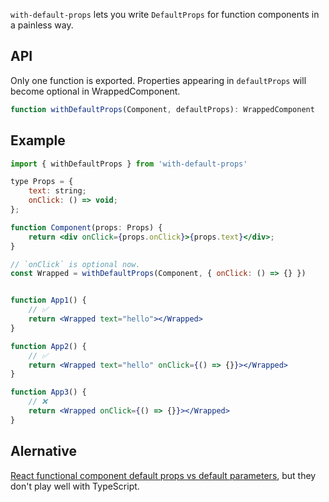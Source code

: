 `with-default-props` lets you write `DefaultProps` for function components in a painless way.


## API
Only one function is exported. Properties appearing in `defaultProps` will become optional in WrappedComponent.

```typescript
function withDefaultProps(Component, defaultProps): WrappedComponent
```

## Example

```jsx
import { withDefaultProps } from 'with-default-props'

type Props = {
    text: string;
    onClick: () => void;
};

function Component(props: Props) {
    return <div onClick={props.onClick}>{props.text}</div>;
}

// `onClick` is optional now.
const Wrapped = withDefaultProps(Component, { onClick: () => {} })


function App1() {
    // ✅
    return <Wrapped text="hello"></Wrapped>
}

function App2() {
    // ✅
    return <Wrapped text="hello" onClick={() => {}}></Wrapped>
}

function App3() {
    // ❌
    return <Wrapped onClick={() => {}}></Wrapped>
}
```

## Alernative
[React functional component default props vs default parameters](https://stackoverflow.com/q/47774695/5006372), but they don't play well with TypeScript.